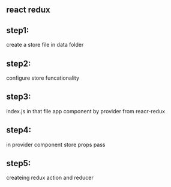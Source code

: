 ## react redux

## step1:

create a store file in data folder

## step2:

configure store funcationality

## step3:

index.js in that file app component by provider from reacr-redux

## step4:

in provider component store props pass

## step5:

createing redux action and reducer
